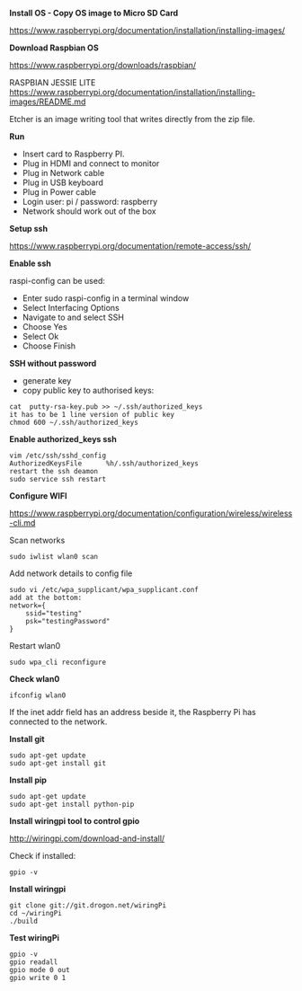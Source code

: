 **Install OS - Copy OS image to Micro SD Card**

https://www.raspberrypi.org/documentation/installation/installing-images/

**Download Raspbian OS**

https://www.raspberrypi.org/downloads/raspbian/

RASPBIAN JESSIE LITE
https://www.raspberrypi.org/documentation/installation/installing-images/README.md

Etcher is an image writing tool that writes directly from the zip file.


**Run**
* Insert card to Raspberry PI.
* Plug in HDMI and connect to monitor
* Plug in Network cable
* Plug in USB keyboard
* Plug in Power cable
* Login user: pi / password: raspberry
* Network should work out of the box

**Setup ssh**

https://www.raspberrypi.org/documentation/remote-access/ssh/

**Enable ssh**

raspi-config can be used:

- Enter sudo raspi-config in a terminal window
- Select Interfacing Options
- Navigate to and select SSH
- Choose Yes
- Select Ok
- Choose Finish

**SSH without password**

* generate key
* copy public key to authorised keys:
```
cat  putty-rsa-key.pub >> ~/.ssh/authorized_keys
it has to be 1 line version of public key
chmod 600 ~/.ssh/authorized_keys
```

**Enable authorized_keys ssh**
```
vim /etc/ssh/sshd_config
AuthorizedKeysFile      %h/.ssh/authorized_keys
restart the ssh deamon
sudo service ssh restart
```

**Configure WIFI**

https://www.raspberrypi.org/documentation/configuration/wireless/wireless-cli.md

Scan networks
```
sudo iwlist wlan0 scan
```

Add network details to config file
```
sudo vi /etc/wpa_supplicant/wpa_supplicant.conf
add at the bottom:
network={
    ssid="testing"
    psk="testingPassword"
}
```

Restart wlan0
```
sudo wpa_cli reconfigure
```

**Check wlan0**
```
ifconfig wlan0
```
If the inet addr field has an address beside it, the Raspberry Pi has connected to the network.


**Install git**
```
sudo apt-get update
sudo apt-get install git
```

**Install pip**
```
sudo apt-get update
sudo apt-get install python-pip
```

**Install wiringpi tool to control gpio**

http://wiringpi.com/download-and-install/

Check if installed:
```
gpio -v
```

**Install wiringpi**

```
git clone git://git.drogon.net/wiringPi
cd ~/wiringPi
./build
```

**Test wiringPi**
```
gpio -v
gpio readall
gpio mode 0 out
gpio write 0 1
```


